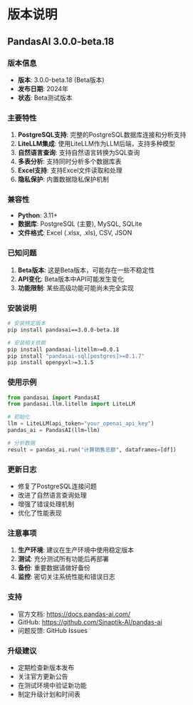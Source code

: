 # 版本说明

## PandasAI 3.0.0-beta.18

### 版本信息
- **版本**: 3.0.0-beta.18 (Beta版本)
- **发布日期**: 2024年
- **状态**: Beta测试版本

### 主要特性
1. **PostgreSQL支持**: 完整的PostgreSQL数据库连接和分析支持
2. **LiteLLM集成**: 使用LiteLLM作为LLM后端，支持多种模型
3. **自然语言查询**: 支持自然语言转换为SQL查询
4. **多表分析**: 支持同时分析多个数据库表
5. **Excel支持**: 支持Excel文件读取和处理
6. **隐私保护**: 内置数据隐私保护机制

### 兼容性
- **Python**: 3.11+
- **数据库**: PostgreSQL (主要), MySQL, SQLite
- **文件格式**: Excel (.xlsx, .xls), CSV, JSON

### 已知问题
1. **Beta版本**: 这是Beta版本，可能存在一些不稳定性
2. **API变化**: Beta版本中API可能发生变化
3. **功能限制**: 某些高级功能可能尚未完全实现

### 安装说明
```bash
# 安装特定版本
pip install pandasai==3.0.0-beta.18

# 安装相关依赖
pip install pandasai-litellm>=0.0.1
pip install "pandasai-sql[postgres]>=0.1.7"
pip install openpyxl>=3.1.5
```

### 使用示例
```python
from pandasai import PandasAI
from pandasai.llm.litellm import LiteLLM

# 初始化
llm = LiteLLM(api_token="your_openai_api_key")
pandas_ai = PandasAI(llm=llm)

# 分析数据
result = pandas_ai.run("计算销售总额", dataframes=[df])
```

### 更新日志
- 修复了PostgreSQL连接问题
- 改进了自然语言查询处理
- 增强了错误处理机制
- 优化了性能表现

### 注意事项
1. **生产环境**: 建议在生产环境中使用稳定版本
2. **测试**: 充分测试所有功能后再部署
3. **备份**: 重要数据请做好备份
4. **监控**: 密切关注系统性能和错误日志

### 支持
- 官方文档: https://docs.pandas-ai.com/
- GitHub: https://github.com/Sinaptik-AI/pandas-ai
- 问题反馈: GitHub Issues

### 升级建议
- 定期检查新版本发布
- 关注官方更新公告
- 在测试环境中验证新功能
- 制定升级计划和时间表
